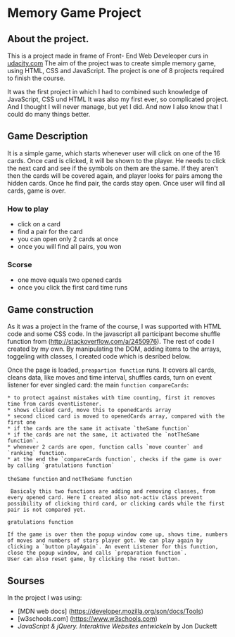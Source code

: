 # Memory Game Project


## About the project.

This is a project made in frame of Front- End Web Develeoper curs in [udacity.com](www.udacity.com)
The aim of the project was to create simple memory game, using HTML, CSS and JavaScript. 
The project is one of 8 projects required to finish the course. 

It was the first project in which I had to combined such knowledge of JavaScript, CSS und HTML 
It was also my first ever, so complicated project. And I thought I will never manage, but yet I did. And now I also know that I could do many things better.

## Game Description 

It is a simple game, which starts whenever user will click on one of the 16 cards. 
Once card is clicked, it will be shown to the player. He needs to click the next card and see if the symbols on them are the same. If they aren't then the cards will be covered again, and player looks for pairs among the hidden cards. Once he find pair, the cards stay open. 
Once user will find all cards, game is over. 


### How to play

 * click on a card
 * find a pair for the card
 * you can open only 2 cards at once
 * once you will find all pairs, you won

### Scorse
* one move equals two opened cards
* once you click the first card time runs
 

## Game construction

As it was a project in the frame of the course, I was supported with HTML code and some CSS code. In the javascript all participant become shuffle function from (http://stackoverflow.com/a/2450976). The rest of code I created by my own. By manipulating the DOM, adding items to the arrays, toggeling with classes, I created code which is desribed below.

Once the page is loaded, `preapartion function` runs. It covers all cards, cleans data, like moves and time interval, shuffles cards, turn on event listener for ever singled card: the main `function compareCards`: 
```
* to protect against mistakes with time counting, first it removes time from cards eventListener.
* shows clicked card, move this to openedCards array
* second cliced card is moved to openedCards array, compared with the first one
* if the cards are the same it activate `theSame function`
* if the cards are not the same, it activated the `notTheSame function`. 
* whenever 2 cards are open, function calls `move counter` and `ranking` function. 
* at the end the `compareCards function`, checks if the game is over by calling `gratulations function`
```

`theSame function` and `notTheSame function`
```
 Basicaly this two functions are adding and removing classes, from every opened card. Here I created also not-activ class prevent possibility of clicking third card, or clicking cards while the first pair is not compared yet.

```

`gratulations function`
```
If the game is over then the popup window come up, shows time, numbers of moves and numbers of stars player got. We can play again by clicking a `button playAgain`. An event Listener for this function, close the popup window, and calls `preparation function`.
User can also reset game, by clicking the reset button.
```

## Sourses 



In the project I was using:
* [MDN web docs] (https://developer.mozilla.org/son/docs/Tools)
* [w3schools.com] (https://www.w3schools.com)
* *JavaScript & jQuery. Interaktive Websites entwickeln* by Jon Duckett